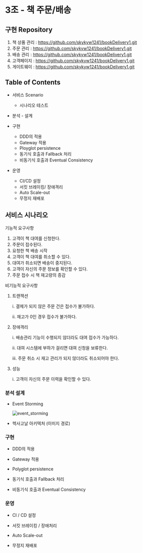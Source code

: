 # 3조 - 책 주문/배송


## 구현 Repository
1. 책 상품 관리 : https://github.com/skykyw1241/bookDelivery1.git
2. 주문 관리    : https://github.com/skykyw1241/bookDelivery1.git
3. 배송 관리    : https://github.com/skykyw1241/bookDelivery1.git
4. 고객페이지   : https://github.com/skykyw1241/bookDelivery1.git
5. 게이트웨이   : https://github.com/skykyw1241/bookDelivery1.git

## Table of Contents
* 서비스 Scenario
  - 시나리오 테스트 
* 분석 - 설계
* 구현
  - DDD의 적용
  - Gateway 적용 
  - Ployglot persistence
  - 동기식 호출과 Fallback 처리
  - 비동기식 호출과 Eventual Consistency

* 운영
  - CI/CD 설정
  - 서킷 브레이킹/ 장애격리
  - Auto Scale-out
  - 무정지 재배포


## 서비스 시나리오
기능적 요구사항
1.	고객이 책 대여를 신청한다.
2.	주문이 접수된다.
3.	요청한 책 배송 시작
4.	고객이 책 대여를 취소할 수 있다.
5.	대여가 취소되면 배송이 중지된다.
6.	고객이 자신의 주문 정보를 확인할 수 있다.
7.	주문 접수 시 책 재고량의 증감

비기능적 요구사항
1.	트랜잭션

    i.	결제가 되지 않은 주문 건은 접수가 불가하다.

    ii.	재고가 0인 경우 접수가 불가하다.


2.	장애격리

     i.	배송관리 기능이 수행되지 않더라도 대여 접수가 가능하다.
 
     ii.	대여 시스템에 부하가 걸리면 대여 신청을 보류한다.
 
     iii.	주문 취소 시 재고 관리가 되지 않더라도 취소되어야 한다.
 
 
3.	성능

     i.	고객이 자신의 주문 이력을 확인할 수 있다.



### 분석 설계

  - Event Storming
  
    ![event_storming](https://user-images.githubusercontent.com/27837607/97300455-d6ef4500-1899-11eb-8065-ef5de48e860b.jpg)
    

  - 헥사고날 아키텍처
    (이미지 경로)
    
### 구현
  - DDD의 적용
  
  - Gateway 적용
  
  - Polyglot persistence
  
  - 동기식 호출과 Fallback 처리
  
  - 비동기식 호출과 Eventual Consistency
    
    
    
### 운영
  - CI / CD 설정
  
  - 서킷 브레이킹 / 장애처리
  
  - Auto Scale-out
  
  - 무정지 재배포
  
